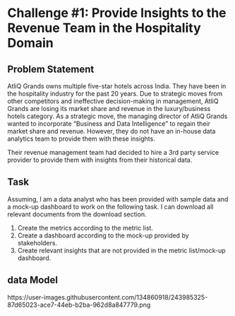 <h1>Challenge #1: Provide Insights to the Revenue Team in the Hospitality Domain</h1>

<h2>Problem Statement</h2>

AtliQ Grands owns multiple five-star hotels across India. They have been in the hospitality industry for the past 20 years. Due to strategic moves from other competitors and ineffective decision-making in management, AtliQ Grands are losing its market share and revenue in the luxury/business hotels category. As a strategic move, the managing director of AtliQ Grands wanted to incorporate “Business and Data Intelligence” to regain their market share and revenue. However, they do not have an in-house data analytics team to provide them with these insights.

Their revenue management team had decided to hire a 3rd party service provider to provide them with insights from their historical data.

<h2>Task</h2>
Assuming, I am a data analyst who has been provided with sample data and a mock-up dashboard to work on the following task. I can download all relevant documents from the download section.

1. Create the metrics according to the metric list.
2. Create a dashboard according to the mock-up provided by stakeholders.
3. Create relevant insights that are not provided in the metric list/mock-up dashboard.

<h2>data Model</h2>
https://user-images.githubusercontent.com/134860918/243985325-87d65023-ace7-44eb-b2ba-962d8a847779.png
